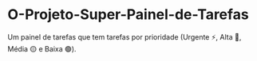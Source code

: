 # O-Projeto-Super-Painel-de-Tarefas
Um painel de tarefas que tem tarefas por prioridade (Urgente ⚡, Alta 🔴, Média 🟡 e Baixa 🟢).
